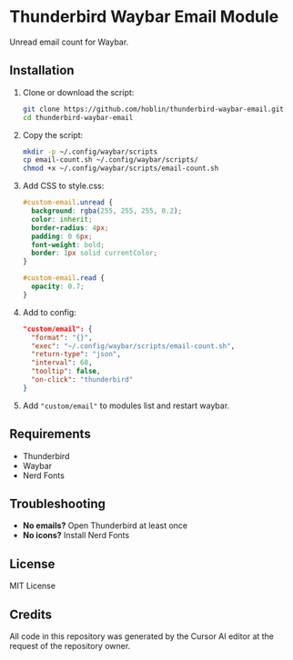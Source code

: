 # Thunderbird Waybar Email Module

Unread email count for Waybar.

## Installation

1. Clone or download the script:
   ```bash
   git clone https://github.com/hoblin/thunderbird-waybar-email.git
   cd thunderbird-waybar-email
   ```

2. Copy the script:
   ```bash
   mkdir -p ~/.config/waybar/scripts
   cp email-count.sh ~/.config/waybar/scripts/
   chmod +x ~/.config/waybar/scripts/email-count.sh
   ```

3. Add CSS to style.css:
   ```css
   #custom-email.unread {
     background: rgba(255, 255, 255, 0.2);
     color: inherit;
     border-radius: 4px;
     padding: 0 6px;
     font-weight: bold;
     border: 1px solid currentColor;
   }

   #custom-email.read {
     opacity: 0.7;
   }
   ```

4. Add to config:
   ```json
   "custom/email": {
     "format": "{}",
     "exec": "~/.config/waybar/scripts/email-count.sh",
     "return-type": "json",
     "interval": 60,
     "tooltip": false,
     "on-click": "thunderbird"
   }
   ```

5. Add `"custom/email"` to modules list and restart waybar.

## Requirements

- Thunderbird
- Waybar
- Nerd Fonts

## Troubleshooting

- **No emails?** Open Thunderbird at least once
- **No icons?** Install Nerd Fonts

## License

MIT License

## Credits

All code in this repository was generated by the Cursor AI editor at the request of the repository owner.
